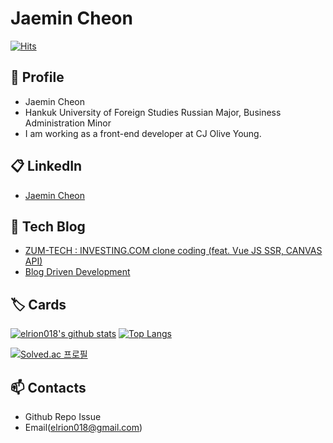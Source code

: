 # Jaemin Cheon

[![Hits](https://hits.seeyoufarm.com/api/count/incr/badge.svg?url=https%3A%2F%2Fgithub.com%2Felrion018&count_bg=%2379C83D&title_bg=%23555555&icon=&icon_color=%23E7E7E7&title=hits&edge_flat=false)](https://hits.seeyoufarm.com)

## 👋 Profile

* Jaemin Cheon
* Hankuk University of Foreign Studies Russian Major, Business Administration Minor
* I am working as a front-end developer at CJ Olive Young.

  
## 📋 LinkedIn

* [Jaemin Cheon](https://www.linkedin.com/in/jaemin-cheon-5a6a65169/)

## 📜 Tech Blog
* [ZUM-TECH : INVESTING.COM clone coding (feat. Vue JS SSR, CANVAS API)](https://zuminternet.github.io/zum-front-investing-clone/)
* [Blog Driven Development](https://velog.io/@elrion018)

## 🏷️ Cards

[![elrion018's github stats](https://github-readme-stats.vercel.app/api?username=elrion018&show_icons=true&hide_border=true)](https://github.com/elrion018) [![Top Langs](https://github-readme-stats.vercel.app/api/top-langs/?username=elrion018&layout=compact)](https://github.com/elrion018)

[![Solved.ac
프로필](http://mazassumnida.wtf/api/v2/generate_badge?boj=elrion21)](https://solved.ac/elrion21)



## 📫 Contacts

* Github Repo Issue
* Email(elrion018@gmail.com)

<!--
**elrion018/elrion018** is a ✨ _special_ ✨ repository because its `README.md` (this file) appears on your GitHub profile.

Here are some ideas to get you started:

- 🔭 I’m currently working on ...
- 🌱 I’m currently learning ...
- 👯 I’m looking to collaborate on ...
- 🤔 I’m looking for help with ...
- 💬 Ask me about ...
- 📫 How to reach me: ...
- 😄 Pronouns: ...
- ⚡ Fun fact: ...
-->
